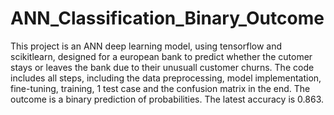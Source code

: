 # ANN_Classification_Binary_Outcome
This project is an ANN deep learning model, using tensorflow and scikitlearn, designed for a european bank to predict whether the cutomer stays or leaves the bank due to their unusuall customer churns.
The code includes all steps, including the data preprocessing, model implementation, fine-tuning, training, 1 test case and the confusion matrix in the end.
The outcome is a binary prediction of probabilities.
The latest accuracy is 0.863.
